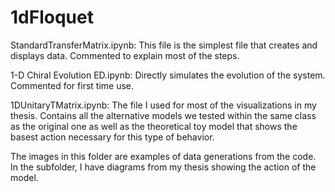 # 1dFloquet

StandardTransferMatrix.ipynb:
This file is the simplest file that creates and displays data. Commented to explain most of the steps.

1-D Chiral Evolution ED.ipynb:
Directly simulates the evolution of the system. Commented for first time use.

1DUnitaryTMatrix.ipynb:
The file I used for most of the visualizations in my thesis. Contains all the alternative models we tested within the same class as the original one as well as the theoretical toy model that shows the basest action necessary for this type of behavior.

The images in this folder are examples of data generations from the code. In the subfolder, I have diagrams from my thesis showing the action of the model.

